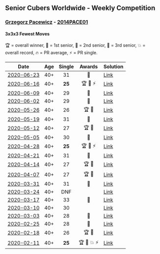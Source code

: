 ## Senior Cubers Worldwide - Weekly Competition
### [Grzegorz Pacewicz](../grzegorz_pacewicz.md) - [2014PACE01](https://www.worldcubeassociation.org/persons/2014PACE01?event=333fm)
#### 3x3x3 Fewest Moves

🏆 = overall winner, 🥇 = 1st senior, 🥈 = 2nd senior, 🥉 = 3rd senior, 💥 = overall record, 🔥 = PR average, ⚡ = PR single.

| Date | Age | Single | Awards | Solution |
| :--: | :--: | :--: | :--: | :-- |
| [<span style="white-space: nowrap">2020-06-23</span>](../../results/333fm/2020-06-23.md) | 40+ | 31 | 🥈 | [Link](https://www.facebook.com/events/284763775909443/permalink/285251059194048/) |
| [<span style="white-space: nowrap">2020-06-16</span>](../../results/333fm/2020-06-16.md) | 40+ | **25** | 🏆 🥇 ⚡ | [Link](https://www.facebook.com/events/753945178677521/permalink/756398248432214/) |
| [<span style="white-space: nowrap">2020-06-09</span>](../../results/333fm/2020-06-09.md) | 40+ | 29 | 🥇 | [Link](https://www.facebook.com/events/855783411578420/permalink/857203278103100/) |
| [<span style="white-space: nowrap">2020-06-02</span>](../../results/333fm/2020-06-02.md) | 40+ | 29 | 🥈 | [Link](https://www.facebook.com/events/3920457157996941/permalink/3929360207106636/) |
| [<span style="white-space: nowrap">2020-05-26</span>](../../results/333fm/2020-05-26.md) | 40+ | 26 | 🏆 🥇 | [Link](https://www.facebook.com/events/2622968941252005/permalink/2623152611233638/) |
| [<span style="white-space: nowrap">2020-05-19</span>](../../results/333fm/2020-05-19.md) | 40+ | 31 | 🥇 | [Link](https://www.facebook.com/events/568280284126471/permalink/570809837206849/) |
| [<span style="white-space: nowrap">2020-05-12</span>](../../results/333fm/2020-05-12.md) | 40+ | 27 | 🏆 🥇 | [Link](https://www.facebook.com/events/2563130363933815/permalink/2568078846772300/) |
| [<span style="white-space: nowrap">2020-05-05</span>](../../results/333fm/2020-05-05.md) | 40+ | 30 | 🥇 | [Link](https://www.facebook.com/events/271150663928664/permalink/274713473572383/) |
| [<span style="white-space: nowrap">2020-04-28</span>](../../results/333fm/2020-04-28.md) | 40+ | **25** | 🏆 🥇 ⚡ | [Link](https://www.facebook.com/events/339284923718995/permalink/341683326812488/) |
| [<span style="white-space: nowrap">2020-04-21</span>](../../results/333fm/2020-04-21.md) | 40+ | 31 | 🥈 | [Link](https://www.facebook.com/events/573932290186676/permalink/575999886646583/) |
| [<span style="white-space: nowrap">2020-04-14</span>](../../results/333fm/2020-04-14.md) | 40+ | 27 | 🏆 🥇 | [Link](https://www.facebook.com/events/1537311246473343/permalink/1537775026426965/) |
| [<span style="white-space: nowrap">2020-04-07</span>](../../results/333fm/2020-04-07.md) | 40+ | 27 | 🏆 🥇 | [Link](https://www.facebook.com/events/253518435802861/permalink/254351852386186/) |
| [<span style="white-space: nowrap">2020-03-31</span>](../../results/333fm/2020-03-31.md) | 40+ | 31 | 🥈 | [Link](https://www.facebook.com/events/511598773063510/permalink/514549682768419/) |
| [<span style="white-space: nowrap">2020-03-24</span>](../../results/333fm/2020-03-24.md) | 40+ | DNF |  | [Link](https://www.facebook.com/events/500266387310754/permalink/501735783830481/) |
| [<span style="white-space: nowrap">2020-03-17</span>](../../results/333fm/2020-03-17.md) | 40+ | 33 | 🥉 | [Link](https://www.facebook.com/events/210706923625115/permalink/210846356944505/) |
| [<span style="white-space: nowrap">2020-03-10</span>](../../results/333fm/2020-03-10.md) | 40+ | 30 |  | [Link](https://www.facebook.com/events/640532176759268/permalink/642597733219379/) |
| [<span style="white-space: nowrap">2020-03-03</span>](../../results/333fm/2020-03-03.md) | 40+ | 28 | 🥈 | [Link](https://www.facebook.com/events/235909040903027/permalink/239951957165402/) |
| [<span style="white-space: nowrap">2020-02-25</span>](../../results/333fm/2020-02-25.md) | 40+ | 28 | 🥇 | [Link](https://www.facebook.com/events/215751886207638/permalink/216177539498406/) |
| [<span style="white-space: nowrap">2020-02-18</span>](../../results/333fm/2020-02-18.md) | 40+ | 26 | 🏆 🥇 | [Link](https://www.facebook.com/groups/1604105099735401/permalink/2146673152145257/) |
| [<span style="white-space: nowrap">2020-02-11</span>](../../results/333fm/2020-02-11.md) | 40+ | **25** | 🏆 🥇 💥 ⚡ | [Link](https://www.facebook.com/groups/1604105099735401/permalink/2138923996253506/) |


<!-- Global site tag (gtag.js) - Google Analytics -->
<script async src="https://www.googletagmanager.com/gtag/js?id=UA-86348435-3"></script>
<script>window.dataLayer = window.dataLayer || []; function gtag() {dataLayer.push(arguments);} gtag('js', new Date()); gtag('config', 'UA-86348435-3');</script>
